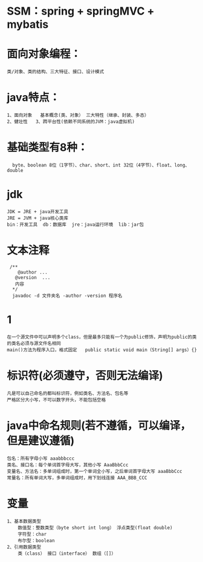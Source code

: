 # SSM：spring + springMVC + mybatis
# 面向对象编程：
    类/对象、类的结构、三大特征、接口、设计模式
# java特点：
    1、面向对象   基本概念(类、对象） 三大特性（继承、封装、多态）
    2、健壮性   3、跨平台性(依赖不同系统的JVM：java虚拟机)
# 基础类型有8种：
	  byte、boolean 8位（1字节）、char、short、int 32位（4字节）、float、long、double
# jdk  
	JDK = JRE + java开发工具
	JRE = JVM + java核心类库
    bin：开发工具  db：数据库  jre：java运行环境  lib：jar包
# 文本注释
  	 /** 
  	    @author ...  
   	   @version  ...
   	   内容
 	  */
 	  javadoc -d 文件夹名 -author -version 程序名
# 1
	在一个源文件中可以声明多个class，但是最多只能有一个为public修饰，声明为public的类的类名必须与源文件名相同
	main()方法为程序入口，格式固定   public static void main（String[] args）{}
# 标识符(必须遵守，否则无法编译)
	凡是可以自己命名的都叫标识符，例如类名、方法名、包名等
	严格区分大小写，不可以数字开头，不能包括空格
# java中命名规则(若不遵循，可以编译，但是建议遵循)
	包名：所有字母小写 aaabbbccc
	类名、接口名：每个单词首字母大写，其他小写 AaaBbbCcc
	变量名、方法名：多单词组成时，第一个单词全小写，之后单词首字母大写 aaaBbbCcc
	常量名：所有单词大写，多单词组成时，用下划线连接 AAA_BBB_CCC
# 变量
	1、基本数据类型
    	数值型：整数类型（byte short int long） 浮点类型(float double)
    	字符型：char
    	布尔型：boolean
 	2、引用数据类型
    	类（class） 接口（interface） 数组（[]）


